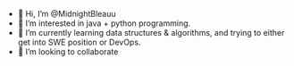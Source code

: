 - 👋 Hi, I’m @MidnightBleauu
- 👀 I’m interested in java + python programming. 
- 🌱 I’m currently learning data structures & algorithms, and trying to either get into SWE position or DevOps. 
- 💞️ I’m looking to collaborate 

<!---
MidnightBleauu/MidnightBleauu is a ✨ special ✨ repository because its `README.md` (this file) appears on your GitHub profile.
You can click the Preview link to take a look at your changes.
--->
